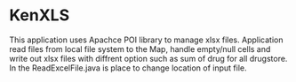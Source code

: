 # KenXLS

This application uses Apachce POI library to manage xlsx files.
Application read files from local file system to the Map, handle empty/null cells and write out
xlsx files with diffrent option such as sum of drug for all drugstore.
In the ReadExcelFile.java is place to change location of input file.
